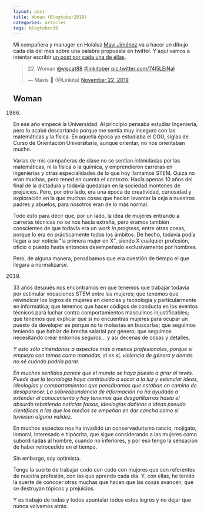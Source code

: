 ```yaml
---
layout: post
title: Woman (Blogtober2019)
categories: articles
tags: blogtober19
---
```


Mi compañera y manager en Holaluz [Mavi Jiménez](https://twitter.com/Linkita) va a hacer un dibujo cada día del mes sobre una palabra propuesta en twitter. Y aquí vamos a intentar escribir [un post por cada una de ellas](https://franiglesias.github.io/blogtober19-status/).

<blockquote class="twitter-tweet" data-conversation="none" data-theme="dark"><p lang="en" dir="ltr">22. Woman <a href="https://twitter.com/viscat88?ref_src=twsrc%5Etfw">@viscat88</a> <a href="https://twitter.com/hashtag/linkitober?src=hash&amp;ref_src=twsrc%5Etfw">#linkitober</a> <a href="https://t.co/74l5LEiNaI">pic.twitter.com/74l5LEiNaI</a></p>&mdash; Mavis 🎃 (@Linkita) <a href="https://twitter.com/Linkita/status/1197941347694587910?ref_src=twsrc%5Etfw">November 22, 2019</a></blockquote> <script async src="https://platform.twitter.com/widgets.js" charset="utf-8"></script>

## Woman

1986.

En ese año empecé la Universidad. Al principio pensaba estudiar Ingeniería, pero lo acabé descartando porque me sentía muy inseguro con las matemáticas y la física. En aquella época yo estudiaba el COU, siglas de Curso de Orientación Universitaria, aunque orientar, no nos orientaban mucho.

Varias de mis compañeras de clase no se sentían intimidadas por las matemáticas, ni la física o la química, y emprendieron carreras en ingenierías y otras especialidades de lo que hoy llamamos STEM. Quizá no eran muchas, pero tened en cuenta el contexto. Hacía apenas 10 años del final de la dictadura y todavía quedaban en la sociedad montones de prejuicios. Pero, por otro lado, era una época de creatividad, curiosidad y exploración en la que muchas cosas que hacían levantar la ceja a nuestros padres y abuelos, para nosotros eran de lo más normal.

Todo esto para decir que, por un lado, la idea de mujeres entrando a carreras técnicas no se nos hacía extraña, pero éramos también conscientes de que todavía era un *work in progress*, entre otras cosas, porque lo era en prácticamente todos los ámbitos. De hecho, todavía podía llegar a ser noticia "la primera mujer en X", siendo X cualquier profesión, oficio o puesto hasta entonces desempeñado exclusivamente por hombres.

Pero, de alguna manera, pensábamos que era cuestión de tiempo el que llegara a normalizarse.

2019.

33 años después nos encontramos en que tenemos que trabajar todavía por estimular vocaciones STEM entre las mujeres; que tenemos que reivindicar los logros de mujeres en ciencias y tecnología y particularmente en informática; que tenemos que hacer códigos de conducta en los eventos técnicos para luchar contra comportamientos masculinos injustificables; que tenemos que explicar que si no encuentras mujeres para ocupar un puesto de developer es porque no te molestas en buscarlas; que seguimos teniendo que hablar de brecha salarial por género; que seguimos necesitando crear entornos seguros… y así decenas de cosas y detalles.

*Y esto sólo ciñéndonos a aspectos más o menos profesionales, porque si empiezo con temas como manadas, sí es sí, violencia de género y demás no sé cuándo podría parar.*

*En muchos sentidos parece que el mundo se haya puesto a girar al revés. Puede que la tecnología haya contribuido a sacar a la luz y estimular ideas, ideologías y comportamientos que pensábamos que estaban en camino de desaparecer. La sobreabundancia de información no ha ayudado a extender el conocimiento y hoy tenemos que desgañitarnos hasta el absurdo rebatiendo noticias falsas, ideologías dañinas o ideas pseudo científicas a las que los medios se empeñan en dar cancha como si tuviesen alguna validez.*

En muchos aspectos nos ha invadido un conservadurismo rancio, mojigato, inmoral, interesado e hipócrita, que sigue considerando a las mujeres como subordinadas al hombre, cuando no inferiores, y por eso tengo la sensación de haber retrocedido en el tiempo.

Sin embargo, soy optimista.

Tengo la suerte de trabajar codo con codo con mujeres que son referentes de nuestra profesión, con las que aprendo cada día. Y, con ellas, he tenido la suerte de conocer otras muchas que hacen que las cosas avancen, que se destruyan tópicos y prejuicios. 

Y es trabajo de todas y todos apuntalar todos estos logros y no dejar que nunca volvamos atrás.
